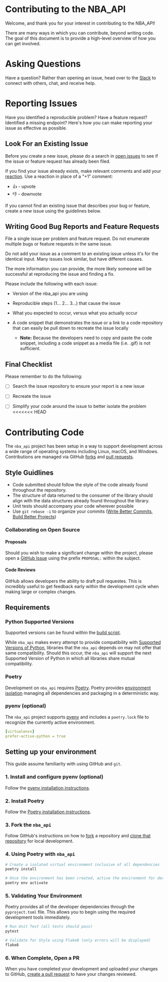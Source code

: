 # Contributing to the NBA_API

Welcome, and thank you for your interest in contributing to the NBA_API!

There are many ways in which you can contribute, beyond writing code. The goal of this document is to provide a high-level overview of how you can get involved.

# Asking Questions

Have a question? Rather than opening an issue, head over to the [Slack](https://join.slack.com/t/nbaapi/shared_invite/zt-1ipsuai9j-GjZjuP9S2~Uczuny1t74zA) to connect with others, chat, and receive help.

# Reporting Issues

Have you identified a reproducible problem? Have a feature request? Identified a missing endpoint? Here's how you can make reporting your issue as effective as possible.

## Look For an Existing Issue

Before you create a new issue, please do a search in [open issues](https://github.com/swar/nba_api/issues) to see if the issue or feature request has already been filed.

If you find your issue already exists, make relevant comments and add your [reaction](https://github.com/blog/2119-add-reactions-to-pull-requests-issues-and-comments). Use a reaction in place of a "+1" comment:

* 👍 - upvote
* 👎 - downvote

If you cannot find an existing issue that describes your bug or feature, create a new issue using the guidelines below.

## Writing Good Bug Reports and Feature Requests

File a single issue per problem and feature request. Do not enumerate multiple bugs or feature requests in the same issue.

Do not add your issue as a comment to an existing issue unless it's for the identical input. Many issues look similar, but have different causes.

The more information you can provide, the more likely someone will be successful at reproducing the issue and finding a fix.

Please include the following with each issue:

* Version of the nba_api you are using

* Reproducible steps (1... 2... 3...) that cause the issue

* What you expected to occur, versus what you actually occur

* A code snippet that demonstrates the issue or a link to a code repository that can easily be pull down to recreate the issue locally

  * **Note:** Because the developers need to copy and paste the code snippet, including a code snippet as a media file (i.e. .gif) is not sufficient.

## Final Checklist

Please remember to do the following:

* [ ] Search the issue repository to ensure your report is a new issue

* [ ] Recreate the issue

* [ ] Simplify your code around the issue to better isolate the problem
<<<<<<< HEAD

# Contributing Code

The `nba_api` project has been setup in a way to support development across a wide range of operating systems including Linux, macOS, and Windows. Contributions are managed via GitHub [forks](https://docs.github.com/en/get-started/quickstart/fork-a-repo) and [pull requests](https://docs.github.com/en/pull-requests/collaborating-with-pull-requests/proposing-changes-to-your-work-with-pull-requests/creating-a-pull-request).

## Style Guidlines

* Code submitted should follow the style of the code already found throughout the repository.
* The structure of data returned to the consumer of the library should align with the data structures already found throughout the library.  
* Unit tests should accompany your code wherever possible
* Use `git rebase -i` to organize your commits ([Write Better Commits, Build Better Projects](https://github.blog/2022-06-30-write-better-commits-build-better-projects/))

### Collaborating on Open Source

#### Proposals

Should you wish to make a significant change within the project, please open a [GitHub Issue](https://github.com/swar/nba_api/issues) using the prefix `PROPOSAL:` within the subject.

#### Code Reviews

GitHub allows developers the ability to draft pull requestes. This is incredibly useful to get feedback early within the development cycle when making large or complex changes.

## Requirements

### Python Supported Versions

Supported versions can be found within the [build script](https://github.com/swar/nba_api/blob/master/.circleci/config.yml).

While `nba_api` makes every attempt to provide compatibility with [Supported Versions of Python](https://devguide.python.org/versions/), libraries that the `nba_api` depends on may not offer that same compatibility. Should this occur, the `nba_api` will support the next Supported Version of Python in which all libraries share mutual compatibility.

### Poetry

Development on `nba_api` requires [Poetry](https://python-poetry.org/docs/). Poetry provides [environment isolation](https://python-poetry.org/docs/managing-environments/) managing all dependencies and packaging in a deterministic way.

### pyenv (optional)

The `nba_api` project supports [pyenv](https://github.com/pyenv/pyenv) and includes a `poetry.lock` file to recognize the currently active environment.

```yaml
[virtualenvs]
prefer-active-python = true
```

## Setting up your environment

This guide assume familiarity with using GitHub and `git`.

### 1. Install and configure pyenv (optional)

Follow the [pyenv installation instructions](https://github.com/pyenv/pyenv).

### 2. Install Poetry

Follow the [Poetry installation instructions](https://python-poetry.org/docs/).

### 3. Fork the `nba_api`

Follow GitHub's instructions on how to [fork](https://docs.github.com/en/get-started/quickstart/fork-a-repo) a repository and [clone that repository](https://docs.github.com/en/get-started/quickstart/fork-a-repo#cloning-your-forked-repository) for local development.

### 4. Using Poetry with `nba_api`

```python
# Create a isolated virtual environment inclusive of all dependencies
poetry install

# Once the environment has been created, active the environment for development
poetry env activate 
```

### 5. Validating Your Environment

Poetry provides all of the developer dependencies through the `pyproject.toml` file. This allows you to begin using the required development tools immediately.

```python
# Run Unit Test (all tests should pass)
pytest

# Validate for Style using Flake8 (only errors will be displayed)
flake8
```

### 6. When Complete, Open a PR

When you have completed your development and uploaded your changes to GitHub, [create a pull request](https://docs.github.com/en/pull-requests/collaborating-with-pull-requests/proposing-changes-to-your-work-with-pull-requests/creating-a-pull-request) to have your changes reviewed.
